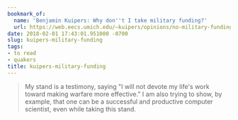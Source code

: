 ```yaml
---
bookmark_of:
  name: 'Benjamin Kuipers: Why don''t I take military funding?'
  url: https://web.eecs.umich.edu/~kuipers/opinions/no-military-funding.html
date: 2018-02-01 17:43:01.951000 -0700
slug: kuipers-military-funding
tags:
- to read
- quakers
title: kuipers-military-funding
---
```

> My stand is a testimony, saying "I will not devote my life's work toward making warfare more effective." I am also trying to show, by example, that one can be a successful and productive computer scientist, even while taking this stand.
